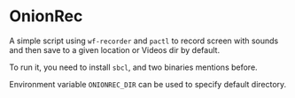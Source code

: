 # OnionRec

A simple script using `wf-recorder` and `pactl` to record screen with sounds and then save to a given location or Videos dir by default.

To run it, you need to install `sbcl`, and two binaries mentions before.

Environment variable `ONIONREC_DIR` can be used to specify default directory.

